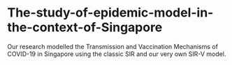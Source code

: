 # The-study-of-epidemic-model-in-the-context-of-Singapore
Our research modelled the Transmission and Vaccination Mechanisms of COVID-19 in Singapore using the classic SIR and our very own SIR-V model.

